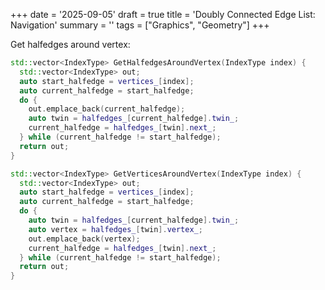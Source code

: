 +++
date = '2025-09-05'
draft = true
title = 'Doubly Connected Edge List: Navigation'
summary = ''
tags = ["Graphics", "Geometry"]
+++


Get halfedges around vertex:
```cpp
std::vector<IndexType> GetHalfedgesAroundVertex(IndexType index) {
  std::vector<IndexType> out;
  auto start_halfedge = vertices_[index];
  auto current_halfedge = start_halfedge;
  do {
    out.emplace_back(current_halfedge);
    auto twin = halfedges_[current_halfedge].twin_;
    current_halfedge = halfedges_[twin].next_;
  } while (current_halfedge != start_halfedge);
  return out;
}
```

```cpp
std::vector<IndexType> GetVerticesAroundVertex(IndexType index) {
  std::vector<IndexType> out;
  auto start_halfedge = vertices_[index];
  auto current_halfedge = start_halfedge;
  do {
    auto twin = halfedges_[current_halfedge].twin_;
    auto vertex = halfedges_[twin].vertex_;
    out.emplace_back(vertex);
    current_halfedge = halfedges_[twin].next_;
  } while (current_halfedge != start_halfedge);
  return out;
}
```
